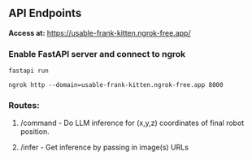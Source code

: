 ## API Endpoints

**Access at:** https://usable-frank-kitten.ngrok-free.app/

### Enable FastAPI server and connect to ngrok

```fastapi run```

```ngrok http --domain=usable-frank-kitten.ngrok-free.app 8000```


### Routes:

1. /command - Do LLM inference for (x,y,z) coordinates of final robot position.

<!-- **Request** - 
class ChatQuery(BaseModel):

   query: str | None

**Response** - 

{"response": {"x": 0, "y": 0, "z": 0}} -->

2. /infer - Get inference by passing in image(s) URLs

<!-- **Request** - 
class InferQuery(BaseModel):

   query: str | None 

   images : list[str] | None

Images should be base64 encoded.

**Response** 

{"response" : <response>} -->